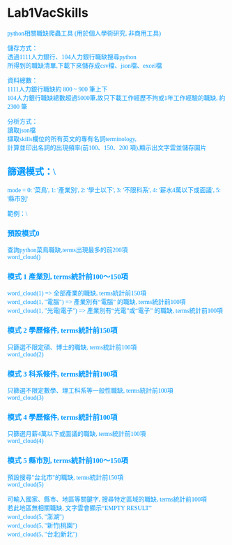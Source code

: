 # Lab1VacSkills

<font face="逐浪新宋" color=#0099ff>
python相關職缺爬蟲工具 (用於個人學術研究, 非商用工具)

儲存方式：\
透過1111人力銀行、104人力銀行職缺搜尋python \
所得到的職缺清單,下載下來儲存成csv檔、json檔、excel檔 

資料總數：\
1111人力銀行職缺約 800 ~ 900 筆上下\
104人力銀行職缺總數超過5000筆,故只下載工作經歷不拘或1年工作經驗的職缺,
約 2300 筆

分析方式：\
讀取json檔 \
擷取skills欄位的所有英文的專有名詞terminology, \
計算並印出名詞的出現頻率(前100、150、200 項),顯示出文字雲並儲存圖片

## 篩選模式：\
mode = 0: '菜鳥', 1: '產業別', 2: '學士以下', 3: '不限科系', 4: '薪水4萬以下或面議', 5: '縣市別'

範例：\
### 預設模式0
查詢python菜鳥職缺,terms出現最多的前200項 \
word_cloud()

### 模式 1  產業別, terms統計前100～150項 
word_cloud(1) => 全部產業的職缺, terms統計前150項 \
word_cloud(1, "電腦") => 產業別有“電腦” 的職缺, terms統計前100項 \
word_cloud(1, "光電|電子") => 產業別有“光電”或“電子” 的職缺, terms統計前100項

### 模式 2  學歷條件, terms統計前150項 
只篩選不限定碩、博士的職缺, terms統計前100項 \
word_cloud(2)

### 模式 3  科系條件, terms統計前100項
只篩選不限定數學、理工科系等一般性職缺, terms統計前100項 \
word_cloud(3)

### 模式 4  學歷條件, terms統計前100項
只篩選月薪4萬以下或面議的職缺, terms統計前100項 \
word_cloud(4)

### 模式 5  縣市別, terms統計前100～150項
預設搜尋"台北市"的職缺, terms統計前150項  \
word_cloud(5)

可輸入國家、縣市、地區等關鍵字, 搜尋特定區域的職缺, terms統計前100項 \
若此地區無相關職缺, 文字雲會顯示“EMPTY RESULT” \
word_cloud(5, "澎湖") \
word_cloud(5, "新竹|桃園") \
word_cloud(5, "台北|新北")

</font>

